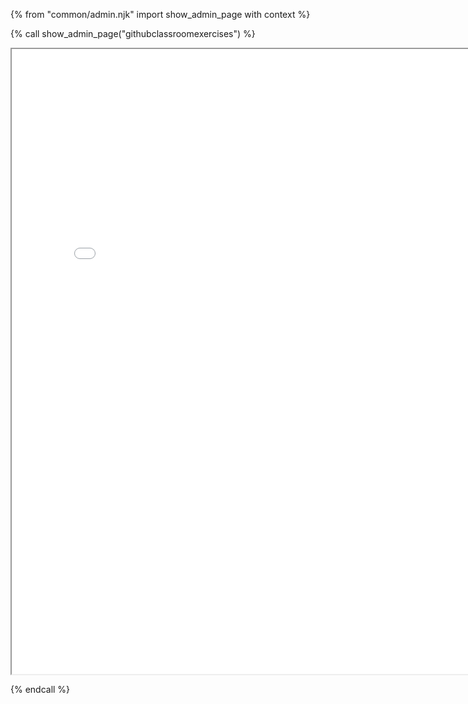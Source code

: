 {% from "common/admin.njk" import show_admin_page with context %}

{% call show_admin_page("githubclassroomexercises") %}
<div id="main">

<iframe src="{{ url_ghclassroom_ex }}" width="800" height="1000" ></iframe>

<br>


</div>

{% endcall %}
